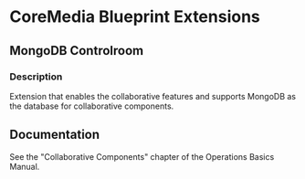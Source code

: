 # CoreMedia Blueprint Extensions

## MongoDB Controlroom

### Description

Extension that enables the collaborative features and supports MongoDB as the database for collaborative components. 

## Documentation

See the "Collaborative Components" chapter of the Operations Basics Manual.
